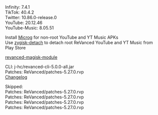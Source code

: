 Infinity: 7.4.1  
TikTok: 40.4.2  
Twitter: 10.86.0-release.0  
YouTube: 20.12.46  
YouTube-Music: 8.05.51  

Install [Microg](https://github.com/ReVanced/GmsCore/releases) for non-root YouTube and YT Music APKs  
Use [zygisk-detach](https://github.com/j-hc/zygisk-detach) to detach root ReVanced YouTube and YT Music from Play Store  

[revanced-magisk-module](https://github.com/j-hc/revanced-magisk-module)
  
CLI: j-hc/revanced-cli-5.0.0-all.jar  
Patches: ReVanced/patches-5.27.0.rvp  
[Changelog](https://github.com/ReVanced/revanced-patches/releases/tag/v5.27.0)  

Skipped:  
Patches: ReVanced/patches-5.27.0.rvp  
Patches: ReVanced/patches-5.27.0.rvp  
Patches: ReVanced/patches-5.27.0.rvp  
Patches: ReVanced/patches-5.27.0.rvp          

